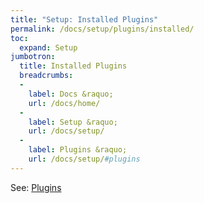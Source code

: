 ```yaml
---
title: "Setup: Installed Plugins"
permalink: /docs/setup/plugins/installed/
toc:
  expand: Setup
jumbotron:
  title: Installed Plugins
  breadcrumbs:
  - 
    label: Docs &raquo;
    url: /docs/home/
  - 
    label: Setup &raquo;
    url: /docs/setup/
  - 
    label: Plugins &raquo;
    url: /docs/setup/#plugins
---
```


See: [Plugins](/docs/plugins/)
